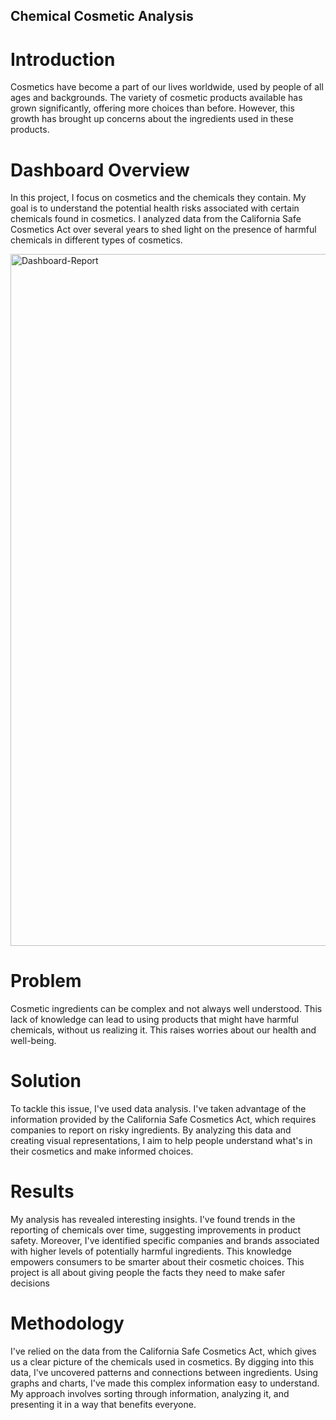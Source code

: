 ## Chemical Cosmetic Analysis

# Introduction
Cosmetics have become a part of our lives worldwide, used by people of all ages and backgrounds. The variety of cosmetic products available has grown significantly, offering more choices than before. However, this growth has brought up concerns about the ingredients used in these products.

# Dashboard Overview
In this project, I focus on cosmetics and the chemicals they contain. My goal is to understand the potential health risks associated with certain chemicals found in cosmetics. I analyzed data from the California Safe Cosmetics Act over several years to shed light on the presence of harmful chemicals in different types of cosmetics.

<img width="1107" alt="Dashboard-Report" src="https://github.com/pegahchavoshi/Chemical-Cosmetic-Analysis/assets/94572320/e50eb6fd-6d11-4007-ae0f-65f3aeb0e212">


# Problem
Cosmetic ingredients can be complex and not always well understood. This lack of knowledge can lead to using products that might have harmful chemicals, without us realizing it. This raises worries about our health and well-being.

# Solution
To tackle this issue, I've used data analysis. I've taken advantage of the information provided by the California Safe Cosmetics Act, which requires companies to report on risky ingredients. By analyzing this data and creating visual representations, I aim to help people understand what's in their cosmetics and make informed choices.

# Results
My analysis has revealed interesting insights. I've found trends in the reporting of chemicals over time, suggesting improvements in product safety. Moreover, I've identified specific companies and brands associated with higher levels of potentially harmful ingredients. This knowledge empowers consumers to be smarter about their cosmetic choices. This project is all about giving people the facts they need to make safer decisions

# Methodology
I've relied on the data from the California Safe Cosmetics Act, which gives us a clear picture of the chemicals used in cosmetics. By digging into this data, I've uncovered patterns and connections between ingredients. Using graphs and charts, I've made this complex information easy to understand. My approach involves sorting through information, analyzing it, and presenting it in a way that benefits everyone.


